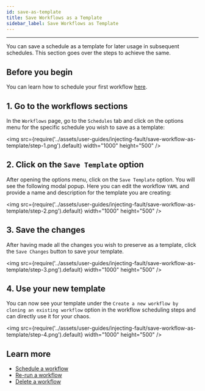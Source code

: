 ```yaml
---
id: save-as-template
title: Save Workflows as a Template
sidebar_label: Save Workflows as Template
---
```


---

You can save a schedule as a template for later usage in subsequent schedules. This section goes over the steps to achieve the same.

## Before you begin

You can learn how to schedule your first workflow [here](schedule-workflow).

## 1. Go to the workflows sections

In the `Workflows` page, go to the `Schedules` tab and click on the options menu for the specific schedule you wish to save as a template:

<img src={require('../assets/user-guides/injecting-fault/save-workflow-as-template/step-1.png').default} width="1000" height="500" />

## 2. Click on the `Save Template` option

After opening the options menu, click on the `Save Template` option. You will see the following modal popup. Here you can edit the workflow `YAML` and provide a name and description for the template you are creating:

<img src={require('../assets/user-guides/injecting-fault/save-workflow-as-template/step-2.png').default} width="1000" height="500" />

## 3. Save the changes

After having made all the changes you wish to preserve as a template, click the `Save Changes` button to save your template.

<img src={require('../assets/user-guides/injecting-fault/save-workflow-as-template/step-3.png').default} width="1000" height="500" />

## 4. Use your new template

You can now see your template under the `Create a new workflow by cloning an existing workflow` option in the workflow scheduling steps and can directly use it for your chaos.

<img src={require('../assets/user-guides/injecting-fault/save-workflow-as-template/step-4.png').default} width="1000" height="500" />

## Learn more

- [Schedule a workflow](schedule-workflow)
- [Re-run a workflow](re-run-workflow)
- [Delete a workflow](delete-workflow)
